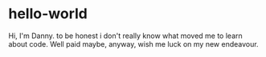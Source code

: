 # hello-world
Hi, I'm Danny. to be honest i don't really know what moved me to learn about code. Well paid maybe, anyway, wish me luck on my new endeavour. 
